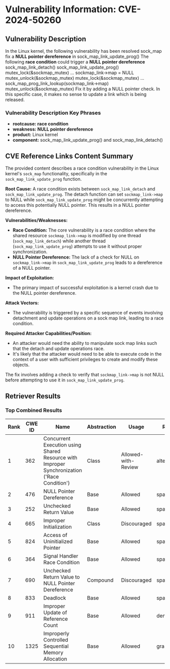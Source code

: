 # Vulnerability Information: CVE-2024-50260

## Vulnerability Description
In the Linux kernel, the following vulnerability has been resolved sock_map fix a **NULL pointer dereference** in sock_map_link_update_prog() The following **race condition** could trigger a **NULL pointer dereference** sock_map_link_detach() sock_map_link_update_prog() mutex_lock(&sockmap_mutex) ... sockmap_link->map = NULL mutex_unlock(&sockmap_mutex) mutex_lock(&sockmap_mutex) ... sock_map_prog_link_lookup(sockmap_link->map) mutex_unlock(&sockmap_mutex) Fix it by adding a NULL pointer check. In this specific case, it makes no sense to update a link which is being released.

### Vulnerability Description Key Phrases
- **rootcause:** **race condition**
- **weakness:** **NULL pointer dereference**
- **product:** Linux kernel
- **component:** sock_map_link_update_prog() and sock_map_link_detach()

## CVE Reference Links Content Summary
The provided content describes a race condition vulnerability in the Linux kernel's `sock_map` functionality, specifically in the `sock_map_link_update_prog` function.

**Root Cause:**
A race condition exists between `sock_map_link_detach` and `sock_map_link_update_prog`. The detach function can set `sockmap_link->map` to NULL while `sock_map_link_update_prog` might be concurrently attempting to access this potentially NULL pointer. This results in a NULL pointer dereference.

**Vulnerabilities/Weaknesses:**
- **Race Condition:** The core vulnerability is a race condition where the shared resource `sockmap_link->map` is modified by one thread (`sock_map_link_detach`) while another thread (`sock_map_link_update_prog`) attempts to use it without proper synchronization.
- **NULL Pointer Dereference:** The lack of a check for NULL on `sockmap_link->map` in `sock_map_link_update_prog` leads to a dereference of a NULL pointer.

**Impact of Exploitation:**
- The primary impact of successful exploitation is a kernel crash due to the NULL pointer dereference.

**Attack Vectors:**
- The vulnerability is triggered by a specific sequence of events involving detachment and update operations on a sock map link, leading to a race condition.

**Required Attacker Capabilities/Position:**
- An attacker would need the ability to manipulate sock map links such that the detach and update operations race.
- It's likely that the attacker would need to be able to execute code in the context of a user with sufficient privileges to create and modify these objects.

The fix involves adding a check to verify that `sockmap_link->map` is not NULL before attempting to use it in `sock_map_link_update_prog`.

## Retriever Results

### Top Combined Results

| Rank | CWE ID | Name | Abstraction | Usage  | Retrievers | Individual Scores |
|------|--------|------|-------------|-------|------------|-------------------|
| 1 | 362 | Concurrent Execution using Shared Resource with Improper Synchronization ('Race Condition') | Class | Allowed-with-Review | alternate_terms | 1.000 |
| 2 | 476 | NULL Pointer Dereference | Base | Allowed | sparse | 0.443 |
| 3 | 252 | Unchecked Return Value | Base | Allowed | sparse | 0.384 |
| 4 | 665 | Improper Initialization | Class | Discouraged | sparse | 0.372 |
| 5 | 824 | Access of Uninitialized Pointer | Base | Allowed | sparse | 0.364 |
| 6 | 364 | Signal Handler Race Condition | Base | Allowed | sparse | 0.354 |
| 7 | 690 | Unchecked Return Value to NULL Pointer Dereference | Compound | Discouraged | sparse | 0.343 |
| 8 | 833 | Deadlock | Base | Allowed | sparse | 0.342 |
| 9 | 911 | Improper Update of Reference Count | Base | Allowed | dense | 0.571 |
| 10 | 1325 | Improperly Controlled Sequential Memory Allocation | Base | Allowed | graph | 0.003 |

